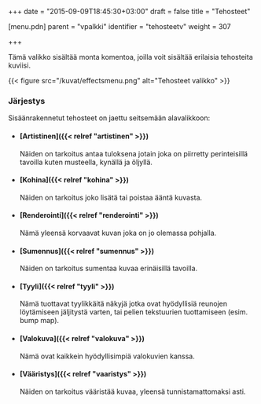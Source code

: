 +++
date = "2015-09-09T18:45:30+03:00"
draft = false
title = "Tehosteet"

[menu.pdn]
    parent = "vpalkki"
    identifier = "tehosteetv"
    weight = 307

+++

Tämä valikko sisältää monta komentoa, joilla voit sisältää erilaisia tehosteita kuviisi.

{{< figure src="/kuvat/effectsmenu.png" alt="Tehosteet valikko" >}}

### Järjestys

Sisäänrakennetut tehosteet on jaettu seitsemään alavalikkoon:

* #### [Artistinen]({{< relref "artistinen" >}})

    Näiden on tarkoitus antaa tuloksena jotain joka on piirretty perinteisillä tavoilla kuten musteella, kynällä ja öljyllä.

* #### [Kohina]({{< relref "kohina" >}})

    Näiden on tarkoitus joko lisätä tai poistaa ääntä kuvasta.

* #### [Renderointi]({{< relref "renderointi" >}})

    Nämä yleensä korvaavat kuvan joka on jo olemassa pohjalla.

* #### [Sumennus]({{< relref "sumennus" >}})

    Näiden on tarkoitus sumentaa kuvaa erinäisillä tavoilla.

* #### [Tyyli]({{< relref "tyyli" >}})

    Nämä tuottavat tyylikkäitä näkyjä jotka ovat hyödyllisiä reunojen löytämiseen jäljitystä varten, tai pelien tekstuurien tuottamiseen (esim. bump map).

* #### [Valokuva]({{< relref "valokuva" >}})

    Nämä ovat kaikkein hyödyllisimpiä valokuvien kanssa.

* #### [Vääristys]({{< relref "vaaristys" >}})

    Näiden on tarkoitus vääristää kuvaa, yleensä tunnistamattomaksi asti.

